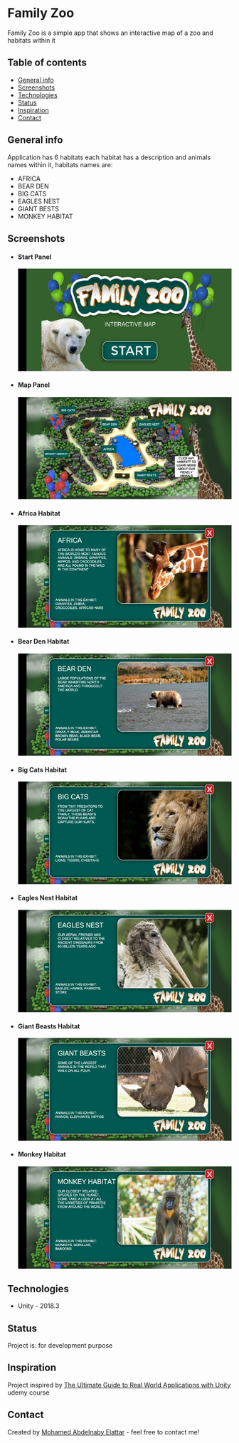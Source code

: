
# Family Zoo
 Family Zoo is a simple app that shows an interactive map of a zoo and habitats within it

## Table of contents
* [General info](#general-info)
* [Screenshots](#screenshots)
* [Technologies](#technologies)
* [Status](#status)
* [Inspiration](#inspiration)
* [Contact](#contact)

## General info
Application has 6 habitats each habitat has a description and animals names within it, habitats names are:
  - AFRICA
  - BEAR DEN
  - BIG CATS
  - EAGLES NEST
  - GIANT BESTS
  - MONKEY HABITAT


## Screenshots

- #### Start Panel
  ![Start Panel](./img/1.jpg)

- #### Map Panel
  ![Map Panel](./img/2.jpg)

- #### Africa Habitat
  ![Africa Habitat](./img/3.jpg)

- #### Bear Den Habitat
  ![Bear Den Habitat](./img/4.jpg)

- #### Big Cats Habitat
  ![Big Cats Habitat](./img/5.jpg)

- #### Eagles Nest Habitat
  ![Eagles Nest Habitat](./img/6.jpg)

- #### Giant Beasts Habitat
  ![Giant Beasts Habitat](./img/7.jpg)

- #### Monkey Habitat
  ![Monkey Habitat](./img/8.jpg)

## Technologies
* Unity - 2018.3

## Status
Project is: for development purpose

## Inspiration
Project inspired by [The Ultimate Guide to Real World Applications with Unity](https://www.udemy.com/the-ultimate-guide-to-real-world-applications-with-unity/) udemy course

## Contact
Created by [Mohamed Abdelnaby Elattar](https://www.linkedin.com/in/maaelattar) - feel free to contact me!
